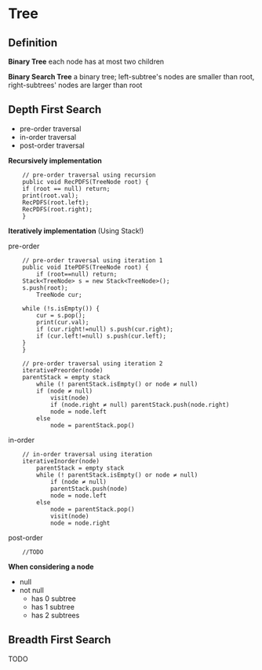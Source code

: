 # Tree #

## Definition ##

**Binary Tree**
each node has at most two children

**Binary Search Tree**
a binary tree; left-subtree's nodes are smaller than root, right-subtrees' nodes are larger than root

## Depth First Search ##
* pre-order traversal
* in-order traversal
* post-order traversal

**Recursively implementation**
```
    // pre-order traversal using recursion
    public void RecPDFS(TreeNode root) {
	if (root == null) return;
	print(root.val);
	RecPDFS(root.left);
	RecPDFS(root.right);
    }
```
**Iteratively implementation**
(Using Stack!)

pre-order
```
    // pre-order traversal using iteration 1
    public void ItePDFS(TreeNode root) {
        if (root==null) return;
	Stack<TreeNode> s = new Stack<TreeNode>();
	s.push(root);
        TreeNode cur;

	while (!s.isEmpty()) {
	    cur = s.pop();
	    print(cur.val);
	    if (cur.right!=null) s.push(cur.right);
	    if (cur.left!=null) s.push(cur.left);
	}
    }
```
```
    // pre-order traversal using iteration 2
    iterativePreorder(node)
	parentStack = empty stack
        while (! parentStack.isEmpty() or node ≠ null)
    	if (node ≠ null) 
            visit(node)
      	    if (node.right ≠ null) parentStack.push(node.right)
      	    node = node.left
    	else
      	    node = parentStack.pop()
```

in-order
```
	// in-order traversal using iteration
	iterativeInorder(node)
	    parentStack = empty stack
	    while (! parentStack.isEmpty() or node ≠ null)
    	    if (node ≠ null)
      		parentStack.push(node)
      		node = node.left
	    else
      		node = parentStack.pop()
      		visit(node)
      		node = node.right
```

post-order
```
    //TODO
```

**When considering a node**
* null
* not null
	* has 0 subtree
	* has 1 subtree
	* has 2 subtrees

## Breadth First Search ##
TODO
